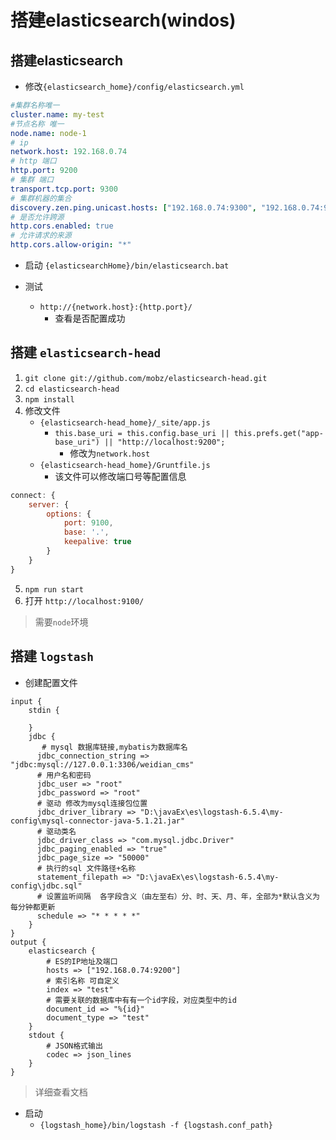 # 搭建elasticsearch(windos)


## 搭建elasticsearch
- 修改`{elasticsearch_home}/config/elasticsearch.yml`

```yml
#集群名称唯一
cluster.name: my-test
#节点名称 唯一
node.name: node-1
# ip
network.host: 192.168.0.74
# http 端口 
http.port: 9200
# 集群 端口 
transport.tcp.port: 9300
# 集群机器的集合
discovery.zen.ping.unicast.hosts: ["192.168.0.74:9300", "192.168.0.74:9301", "192.168.0.74:9302"]
# 是否允许跨源
http.cors.enabled: true
# 允许请求的来源
http.cors.allow-origin: "*"
```
- 启动
 `{elasticsearchHome}/bin/elasticsearch.bat`

- 测试
    - `http://{network.host}:{http.port}/` 
        - 查看是否配置成功


## 搭建 `elasticsearch-head`
1. `git clone git://github.com/mobz/elasticsearch-head.git`
2. `cd elasticsearch-head`
3. `npm install`
4. 修改文件
    - `{elasticsearch-head_home}/_site/app.js`
        - `this.base_uri = this.config.base_uri || this.prefs.get("app-base_uri") || "http://localhost:9200";`
            - 修改为`network.host`
    - `{elasticsearch-head_home}/Gruntfile.js`
        - 该文件可以修改端口号等配置信息
```js
connect: {
    server: {
        options: {
            port: 9100,
            base: '.',
            keepalive: true
        }
    }
}
```

5. `npm run start`
6. 打开 `http://localhost:9100/`
> 需要`node`环境


## 搭建 `logstash`

- 创建配置文件
```config
input {
    stdin {
    
    }
    jdbc {
       # mysql 数据库链接,mybatis为数据库名
      jdbc_connection_string => "jdbc:mysql://127.0.0.1:3306/weidian_cms"
      # 用户名和密码
      jdbc_user => "root"
      jdbc_password => "root"
      # 驱动 修改为mysql连接包位置
      jdbc_driver_library => "D:\javaEx\es\logstash-6.5.4\my-config\mysql-connector-java-5.1.21.jar"
      # 驱动类名
      jdbc_driver_class => "com.mysql.jdbc.Driver"
      jdbc_paging_enabled => "true"
      jdbc_page_size => "50000"
      # 执行的sql 文件路径+名称 
      statement_filepath => "D:\javaEx\es\logstash-6.5.4\my-config\jdbc.sql"
      # 设置监听间隔  各字段含义（由左至右）分、时、天、月、年，全部为*默认含义为每分钟都更新
      schedule => "* * * * *"
    }
}
output {
    elasticsearch {
        # ES的IP地址及端口
        hosts => ["192.168.0.74:9200"]
        # 索引名称 可自定义
        index => "test"
        # 需要关联的数据库中有有一个id字段，对应类型中的id
        document_id => "%{id}"
        document_type => "test"
    }
    stdout {
        # JSON格式输出
        codec => json_lines
    }
}
```
> 详细查看文档
- 启动
    - `{logstash_home}/bin/logstash -f {logstash.conf_path}`
